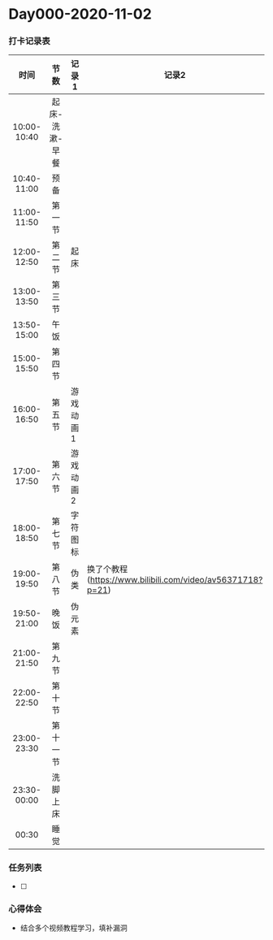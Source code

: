 # Day000-2020-11-02

### 打卡记录表

|    时间     |      节数      | 记录1     | 记录2                                                      | 记录3 | 记录4 | 记录5 |
| :---------: | :------------: | --------- | ---------------------------------------------------------- | ----- | ----- | ----- |
| 10:00-10:40 | 起床-洗漱-早餐 |           |                                                            |       |       |       |
| 10:40-11:00 |      预备      |           |                                                            |       |       |       |
| 11:00-11:50 |     第一节     |           |                                                            |       |       |       |
| 12:00-12:50 |     第二节     | 起床      |                                                            |       |       |       |
| 13:00-13:50 |     第三节     |           |                                                            |       |       |       |
| 13:50-15:00 |      午饭      |           |                                                            |       |       |       |
| 15:00-15:50 |     第四节     |           |                                                            |       |       |       |
| 16:00-16:50 |     第五节     | 游戏动画1 |                                                            |       |       |       |
| 17:00-17:50 |     第六节     | 游戏动画2 |                                                            |       |       |       |
| 18:00-18:50 |     第七节     | 字符图标  |                                                            |       |       |       |
| 19:00-19:50 |     第八节     | 伪类      | 换了个教程(https://www.bilibili.com/video/av56371718?p=21) |       |       |       |
| 19:50-21:00 |      晚饭      | 伪元素    |                                                            |       |       |       |
| 21:00-21:50 |     第九节     |           |                                                            |       |       |       |
| 22:00-22:50 |     第十节     |           |                                                            |       |       |       |
| 23:00-23:30 |    第十一节    |           |                                                            |       |       |       |
| 23:30-00:00 |    洗脚上床    |           |                                                            |       |       |       |
|    00:30    |      睡觉      |           |                                                            |       |       |       |

### 任务列表

- [ ] 

### 心得体会

- 结合多个视频教程学习，填补漏洞

